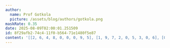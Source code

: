 ```yaml
---
author:
  name: Prof Gotkola
  picture: /assets/blog/authors/gotkola.png
maskRate: 0.35
date: 2025-08-09T02:00:01.251509
id: 8f29afb2-74c4-11f0-b564-71e1480f5e87
content: '[[2, 6, 4, 8, 0, 0, 0, 9, 5], [1, 9, 7, 2, 0, 5, 3, 0, 6], [0, 5, 3, 0, 7, 9, 1, 2, 0], [0, 2, 0, 9, 0, 7, 4, 0, 1], [0, 4, 0, 0, 6, 0, 0, 7, 2], [6, 0, 1, 4, 8, 2, 9, 0, 3], [7, 1, 0, 5, 9, 4, 2, 0, 0], [4, 8, 2, 7, 3, 0, 5, 1, 0], [5, 0, 9, 1, 2, 0, 6, 0, 0]]'
---
```

